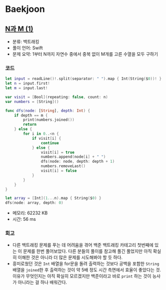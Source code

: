 # Baekjoon

## [N과 M (1)](https://www.acmicpc.net/problem/15649)

* 분류: 백트래킹
* 풀이 언어: Swift
* 문제 요약: 1부터 N까지 자연수 중에서 중복 없이 M개를 고른 수열을 모두 구하기

### 코드

```swift
let input = readLine()!.split(separator: " ").map { Int(String($0))! }
let n = input.first!
let m = input.last!

var visit = [Bool](repeating: false, count: n)
var numbers = [String]()

func dfs(node: [String], depth: Int) {
    if depth == m {
        print(numbers.joined())
        return
    } else {
        for i in 0..<n {
            if visit[i] {
                continue
            } else {
                visit[i] = true
                numbers.append(node[i] + " ")
                dfs(node: node, depth: depth + 1)
                numbers.removeLast()
                visit[i] = false
            }
        }
    }
}

let array = [Int](1...n).map { String($0) }
dfs(node: array, depth: 0)
```

* 메모리: 62232 KB
* 시간: 56 ms

### 회고

* 다른 백트래킹 문제를 푸는 데 어려움을 겪어 백준 백트래킹 카테고리 첫번째에 있는 이 문제를 한번 풀어보았다. 다른 분들의 풀이를 참고해 풀긴 풀었지만 아직 확실히 이해한 것은 아니라 더 많은 문제를 시도해봐야 할 듯 하다.
* 흥미로웠던 것은 `Int` 배열을 for문을 돌려 출력하는 것보다 공백을 포함한 `String` 배열을 `joined`한 후 출력하는 것이 약 5배 정도 시간 측면에서 효율이 좋았다는 것. 이유가 무엇인지는 아직 확실히 모르겠지만 백준이라고 바로 `print` 하는 것이 능사가 아니라는 걸 하나 배워간다.